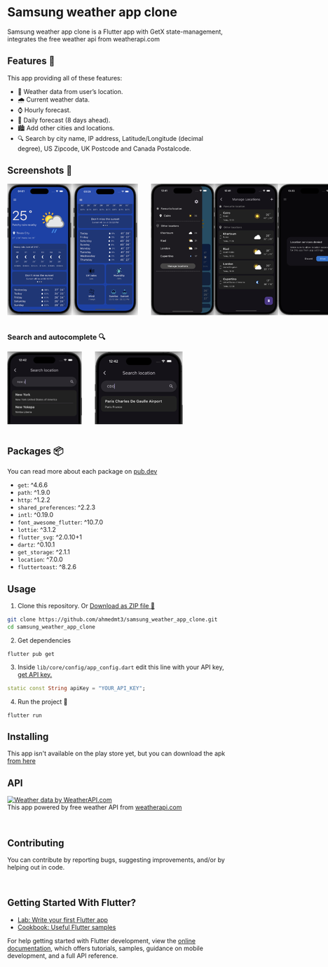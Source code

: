 # Samsung weather app clone

Samsung weather app clone is a Flutter app with GetX state-management, integrates the free weather api from weatherapi.com


## Features 🌟
This app providing all of these features:
- 📍 Weather data from user’s location.
- 🌧️ Current weather data.
- ⌚ Hourly forecast.
- 📆 Daily forecast (8 days ahead).
- 🏙️ Add other cities and locations.
- 🔍 Search by city name, IP address, Latitude/Longitude (decimal degree), US Zipcode, UK Postcode and Canada Postalcode.

## Screenshots 📸

<div style="display: flex;">
  <img src="assets/screenshots/home2.png" alt="Texas Cairo Weather Screenshot" height="300">
   <img src="assets/screenshots/details.png" alt="Details Home Page" height="300" style="margin-right: 30px;">
   <img src="assets/screenshots/drawer.png" alt="Drawer Screenshot" height="300">
   <img src="assets/screenshots/locations_view.png" alt="Locations View" height="300">
   <img src="assets/screenshots/dialog.png" alt="Alert Dialog" height="300">
   <img src="assets/screenshots/settings.png" alt="Alert Dialog" height="300">
   <img src="assets/screenshots/search.png" alt="Search Page" height="300" style="margin-right: 30px;">
</div>
<br>

### Search and autocomplete 🔍

<div style="display: flex;">
  <img src="assets/screenshots/search1.png" alt="Search Page" width="170" style="margin-right: 30px;">
  <img src="assets/screenshots/search2.png" alt="Search Page" width="200">
</div>
<br>

## Packages 📦
You can read more about each package on [pub.dev](https://www.pub.dev)

- `get`: ^4.6.6
- `path`: ^1.9.0
- `http`: ^1.2.2
- `shared_preferences`: ^2.2.3
- `intl`: ^0.19.0
- `font_awesome_flutter`: ^10.7.0
- `lottie`: ^3.1.2
- `flutter_svg`: ^2.0.10+1
- `dartz`: ^0.10.1
- `get_storage`: ^2.1.1
- `location`: ^7.0.0
- `fluttertoast`: ^8.2.6

## Usage
1. Clone this repository. Or [Download as ZIP file 📁](https://github.com/ahmedmt3/samsung_weather_app_clone/archive/refs/heads/main.zip)
```bash
git clone https://github.com/ahmedmt3/samsung_weather_app_clone.git
cd samsung_weather_app_clone
```
2. Get dependencies

```
flutter pub get
```

3. Inside `lib/core/config/app_config.dart` edit this line with your API key, [get API key.](https://www.weatherapi.com/login.aspx)
```dart
static const String apiKey = "YOUR_API_KEY";
```

4. Run the project 🎉
```
flutter run
```

## Installing
This app isn't available on the play store yet, but you can download the apk [from here]()

## API

<a href="https://www.weatherapi.com/" title="Free Weather API"><img src='https://cdn.weatherapi.com/v4/images/weatherapi_logo.png' alt="Weather data by WeatherAPI.com" border="0"></a>
<br>
This app powered by free weather API from [weatherapi.com](https://www.weatherapi.com)

<br>

## Contributing
You can contribute by reporting bugs, suggesting improvements, and/or by helping out in code.

</br>

## Getting Started With Flutter?

- [Lab: Write your first Flutter app](https://docs.flutter.dev/get-started/codelab)
- [Cookbook: Useful Flutter samples](https://docs.flutter.dev/cookbook)

For help getting started with Flutter development, view the
[online documentation](https://docs.flutter.dev/), which offers tutorials,
samples, guidance on mobile development, and a full API reference.
